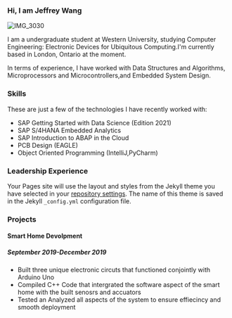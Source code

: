 ### Hi, I am Jeffrey Wang
![IMG_3030](https://user-images.githubusercontent.com/96850874/147764416-91df0087-ae20-447c-a80e-6ed63b946be8.JPG)




I am a undergraduate student at Western University, studying Computer Engineering: Electronic Devices for Ubiquitous Computing.I'm currently based in London, Ontario at the moment.

In terms of experience, I have worked with Data Structures and Algorithms, Microprocessors and Microcontrollers,and Embedded System Design.
### Skills
These are just a few of the technologies I have recently worked with:
-  SAP Getting Started with Data Science (Edition 2021)                        
-  SAP S/4HANA Embedded Analytics                          
-  SAP Introduction to ABAP in the Cloud
-  PCB Design (EAGLE)
-  Object Oriented Programming (IntelliJ,PyCharm)                           

### Leadership Experience

Your Pages site will use the layout and styles from the Jekyll theme you have selected in your [repository settings](https://github.com/wjeffrey451/AboutMe/settings/pages). The name of this theme is saved in the Jekyll `_config.yml` configuration file.

### Projects
#### Smart Home Devolpment
##### September 2019-December 2019
- Built three unique electronic circuts that functioned conjointly with Arduino Uno
- Compiled C++ Code that intergrated the software aspect of the smart home with the built senosrs and accuators
- Tested an Analyzed all aspects of the system to ensure effiecincy and smooth deployment
